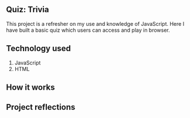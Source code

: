 ## Quiz: Trivia 

This project is a refresher on my use and knowledge of JavaScript. Here I have built a basic quiz which users can access and play in browser.

## Technology used

1. JavaScript
2. HTML

## How it works

## Project reflections
